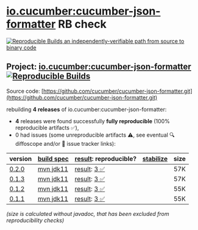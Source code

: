 [io.cucumber:cucumber-json-formatter](https://central.sonatype.com/artifact/io.cucumber/cucumber-json-formatter/versions) RB check
=======

[![Reproducible Builds](https://reproducible-builds.org/images/logos/rb.svg) an independently-verifiable path from source to binary code](https://reproducible-builds.org/)

## Project: [io.cucumber:cucumber-json-formatter](https://central.sonatype.com/artifact/io.cucumber/cucumber-json-formatter/versions) [![Reproducible Builds](https://img.shields.io/endpoint?url=https://raw.githubusercontent.com/jvm-repo-rebuild/reproducible-central/master/content/io/cucumber/cucumber-json-formatter/badge.json)](https://github.com/jvm-repo-rebuild/reproducible-central/blob/master/content/io/cucumber/cucumber-json-formatter/README.md)

Source code: [https://github.com/cucumber/cucumber-json-formatter.git](https://github.com/cucumber/cucumber-json-formatter.git)

rebuilding **4 releases** of io.cucumber:cucumber-json-formatter:
- **4** releases were found successfully **fully reproducible** (100% reproducible artifacts :white_check_mark:),
- 0 had issues (some unreproducible artifacts :warning:, see eventual :mag: diffoscope and/or :memo: issue tracker links):

| version | [build spec](/BUILDSPEC.md) | [result](https://reproducible-builds.org/docs/jvm/): reproducible? | [stabilize](https://github.com/google/oss-rebuild/blob/main/cmd/stabilize/README.md) | size |
| -- | --------- | ------ | ------ | -- |
| [0.2.0](https://central.sonatype.com/artifact/io.cucumber/cucumber-json-formatter/0.2.0/pom) | [mvn jdk11](cucumber-json-formatter-0.2.0.buildspec) | [result](cucumber-json-formatter-0.2.0.buildinfo): [3 :white_check_mark: ](cucumber-json-formatter-0.2.0.buildcompare) | | 57K |
| [0.1.3](https://central.sonatype.com/artifact/io.cucumber/cucumber-json-formatter/0.1.3/pom) | [mvn jdk11](cucumber-json-formatter-0.1.3.buildspec) | [result](cucumber-json-formatter-0.1.3.buildinfo): [3 :white_check_mark: ](cucumber-json-formatter-0.1.3.buildcompare) | | 57K |
| [0.1.2](https://central.sonatype.com/artifact/io.cucumber/cucumber-json-formatter/0.1.2/pom) | [mvn jdk11](cucumber-json-formatter-0.1.2.buildspec) | [result](cucumber-json-formatter-0.1.2.buildinfo): [3 :white_check_mark: ](cucumber-json-formatter-0.1.2.buildcompare) | | 55K |
| [0.1.1](https://central.sonatype.com/artifact/io.cucumber/cucumber-json-formatter/0.1.1/pom) | [mvn jdk11](cucumber-json-formatter-0.1.1.buildspec) | [result](cucumber-json-formatter-0.1.1.buildinfo): [3 :white_check_mark: ](cucumber-json-formatter-0.1.1.buildcompare) | | 55K |

<i>(size is calculated without javadoc, that has been excluded from reproducibility checks)</i>
